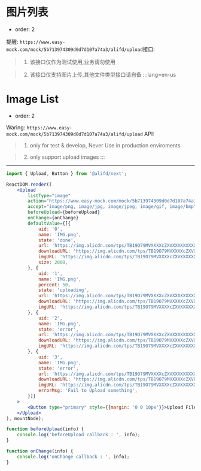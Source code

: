# 图片列表

- order: 2

提醒: `https://www.easy-mock.com/mock/5b713974309d0d7d107a74a3/alifd/upload`接口:


> 1. 该接口仅作为测试使用,业务请勿使用

> 2. 该接口仅支持图片上传,其他文件类型接口请自备
:::lang=en-us
# Image List

- order: 2

Waring: `https://www.easy-mock.com/mock/5b713974309d0d7d107a74a3/alifd/upload` API:

> 1. only for test & develop, Never Use in production enviroments

> 2. only support upload images
:::
---

````jsx
import { Upload, Button } from '@alifd/next';

ReactDOM.render((
    <Upload
        listType="image"
        action="https://www.easy-mock.com/mock/5b713974309d0d7d107a74a3/alifd/upload"
        accept="image/png, image/jpg, image/jpeg, image/gif, image/bmp"
        beforeUpload={beforeUpload}
        onChange={onChange}
        defaultValue={[{
            uid: '0',
            name: 'IMG.png',
            state: 'done',
            url: 'https://img.alicdn.com/tps/TB19O79MVXXXXcZXVXXXXXXXXXX-1024-1024.jpg',
            downloadURL: 'https://img.alicdn.com/tps/TB19O79MVXXXXcZXVXXXXXXXXXX-1024-1024.jpg',
            imgURL: 'https://img.alicdn.com/tps/TB19O79MVXXXXcZXVXXXXXXXXXX-1024-1024.jpg',
            size: 2000,
        }, {
            uid: '1',
            name: 'IMG.png',
            percent: 50,
            state: 'uploading',
            url: 'https://img.alicdn.com/tps/TB19O79MVXXXXcZXVXXXXXXXXXX-1024-1024.jpg',
            downloadURL: 'https://img.alicdn.com/tps/TB19O79MVXXXXcZXVXXXXXXXXXX-1024-1024.jpg',
            imgURL: 'https://img.alicdn.com/tps/TB19O79MVXXXXcZXVXXXXXXXXXX-1024-1024.jpg'
        }, {
            uid: '2',
            name: 'IMG.png',
            state: 'error',
            url: 'https://img.alicdn.com/tps/TB19O79MVXXXXcZXVXXXXXXXXXX-1024-1024.jpg',
            downloadURL: 'https://img.alicdn.com/tps/TB19O79MVXXXXcZXVXXXXXXXXXX-1024-1024.jpg',
            imgURL: 'https://img.alicdn.com/tps/TB19O79MVXXXXcZXVXXXXXXXXXX-1024-1024.jpg'
        }, {
            uid: '3',
            name: 'IMG.png',
            state: 'error',
            url: 'https://img.alicdn.com/tps/TB19O79MVXXXXcZXVXXXXXXXXXX-1024-1024.jpg',
            downloadURL: 'https://img.alicdn.com/tps/TB19O79MVXXXXcZXVXXXXXXXXXX-1024-1024.jpg',
            imgURL: 'https://img.alicdn.com/tps/TB19O79MVXXXXcZXVXXXXXXXXXX-1024-1024.jpg',
            errorMsg: 'Fail to Upload something',
        }]}
    >
        <Button type="primary" style={{margin: '0 0 10px'}}>Upload File</Button>
    </Upload>
), mountNode);

function beforeUpload(info) {
    console.log('beforeUpload callback : ', info);
}

function onChange(info) {
    console.log('onChange callback : ', info);
}
````
